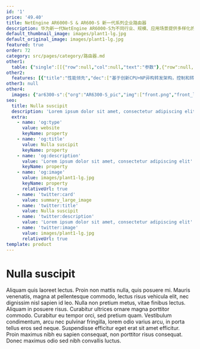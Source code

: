 ```yaml
---
id: '1'
price: '49.40'
title: NetEngine AR6000-S & AR600-S 新一代系列企业路由器
description: 华为新一代NetEngine AR6000-S为不同行业、规模、应用场景提供多样化的企业路由器产品选择，包括适用于HQ /大型分支机构的NetEngine AR6300-S，适用于中型分支机构的NetEngine AR6140-S和NetEngine AR6120-S，适用于小型分支机构的NetEngine AR651F-Lite。基于创新CPU+NP异构转发架构，融合了路由、交换、VPN、安全、MPLS等多种功能，满足了企业业务多元化和云化趋势下对网络设备高性能的需求。
default_thumbnail_image: images/plant1-lg.jpg
default_original_image: images/plant1-lg.jpg
featured: true
order: 72
category: src/pages/category/路由器.md
other1: 
  table: {"single":[[{"row":null,"col":null,"text":"参数"},{"row":null,"col":null,"text":"NetEngine AR6300-S"}],[{"row":null,"col":null,"text":"处理器"},{"row":null,"col":null,"text":"ARM64 16核"}],[{"row":null,"col":null,"text":"带机量*"},{"row":null,"col":null,"text":"3000台PC"}],[{"row":null,"col":null,"text":"转发性能"},{"row":null,"col":null,"text":"60Mpps-280Mpps"}],[{"row":null,"col":null,"text":"整机交换容量"},{"row":null,"col":null,"text":"640Gbps"}],[{"row":null,"col":null,"text":"固定WAN接口"},{"row":null,"col":null,"text":"14*10GE光（可切换为GE光），10*GE电（所有WAN口可切换为LAN）"}],[{"row":null,"col":null,"text":"支持管理的AP数"},{"row":null,"col":null,"text":"128（4 AP免费）"}],[{"row":null,"col":null,"text":"SIC插槽"},{"row":null,"col":null,"text":"4"}],[{"row":null,"col":null,"text":"WSIC插槽（缺省/最大）"},{"row":null,"col":null,"text":"2/8"}],[{"row":null,"col":null,"text":"XSIC插槽（缺省/最大）"},{"row":null,"col":null,"text":"4/6"}],[{"row":null,"col":null,"text":"串行辅助/控制台端口"},{"row":null,"col":null,"text":"1* RJ45 Console串口"}],[{"row":null,"col":null,"text":"USB接口"},{"row":null,"col":null,"text":"1*USB2.0"}],[{"row":null,"col":null,"text":"内存"},{"row":null,"col":null,"text":"8 GB"}],[{"row":null,"col":null,"text":"Flash"},{"row":null,"col":null,"text":"2 GB"}]]}
other2:
  features: [{"title":"性能领先","dec":["基于创新CPU+NP异构转发架构，控制和转发分离，单槽位总线带宽最大可达10Gbps，业务转发无瓶颈"]},{"title":"双模网络，灵活接入","dec":["支持移动模式（3G/LTE）和固定模式（光纤接入/铜缆接入），实现有线无线应用一体化接入"]},{"title":"多业务合一，网络融合","dec":["融合路由、交换、3G/LTE、安全等功能特性，实现业务多合一"]}]
other3: null
other4:
  images: {"ar6300-s":{"org":"AR6300-S_pic","img":["front.png","front_left.png","front_right.png","front_top.png","rear.png","rear_left.png","rear_right.png","rear_top.png"]}}
seo:
  title: Nulla suscipit
  description: 'Lorem ipsum dolor sit amet, consectetur adipiscing elit'
  extra:
    - name: 'og:type'
      value: website
      keyName: property
    - name: 'og:title'
      value: Nulla suscipit
      keyName: property
    - name: 'og:description'
      value: 'Lorem ipsum dolor sit amet, consectetur adipiscing elit'
      keyName: property
    - name: 'og:image'
      value: images/plant1-lg.jpg
      keyName: property
      relativeUrl: true
    - name: 'twitter:card'
      value: summary_large_image
    - name: 'twitter:title'
      value: Nulla suscipit
    - name: 'twitter:description'
      value: 'Lorem ipsum dolor sit amet, consectetur adipiscing elit'
    - name: 'twitter:image'
      value: images/plant1-lg.jpg
      relativeUrl: true
template: product
---
```


# Nulla suscipit

Aliquam quis laoreet lectus. Proin non mattis nulla, quis posuere mi. Mauris venenatis, magna at pellentesque commodo, lectus risus vehicula elit, nec dignissim nisl sapien id leo. Nulla non pretium metus, vitae finibus lectus. Aliquam in posuere risus. Curabitur ultrices ornare magna porttitor commodo. Curabitur eu tempor orci, sed pretium quam. Vestibulum condimentum, arcu nec pulvinar fringilla, lorem odio varius arcu, in porta tellus eros sed neque. Suspendisse efficitur eget erat sit amet efficitur. Proin maximus nibh eu sapien consequat, non porttitor risus consequat. Donec maximus odio sed nibh convallis luctus.